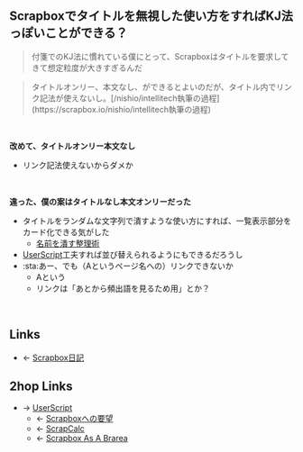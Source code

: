 ## Scrapboxでタイトルを無視した使い方をすればKJ法っぽいことができる？
<blockquote>付箋でのKJ法に慣れている僕にとって、Scrapboxはタイトルを要求してきて想定粒度が大きすぎるんだ</blockquote>

<blockquote>タイトルオンリー、本文なし、ができるとよいのだが、タイトル内でリンク記法が使えないし。[/nishio/intellitech執筆の過程](https://scrapbox.io/nishio/intellitech執筆の過程)</blockquote>

<br>

**改めて、タイトルオンリー本文なし**

- リンク記法使えないからダメか

<br>

**違った、僕の案はタイトルなし本文オンリーだった**

- タイトルをランダムな文字列で潰すような使い方にすれば、一覧表示部分をカード化できる気がした
    - [名前を潰す整理術](名前を潰す整理術.md)
- [UserScript](UserScript.md)工夫すれば並び替えられるようにもできるだろうし
- :sta:あー、でも（Aというページ名への）リンクできないか
    - Aという
    - リンクは「あとから頻出語を見るため用」とか？

<br>

## Links
- ← [Scrapbox日記](Scrapbox日記.md)

## 2hop Links
- → [UserScript](UserScript.md)
    - ← [Scrapboxへの要望](Scrapboxへの要望.md)
    - ← [ScrapCalc](ScrapCalc.md)
    - ← [Scrapbox As A Brarea](Scrapbox_As_A_Brarea.md)
